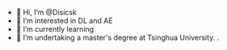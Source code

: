 - 👋 Hi, I’m @Disicsk
- 👀 I’m interested in DL and AE
- 🌱 I’m currently learning 
- 💞️ I’m undertaking a master's degree at Tsinghua University. .

<!---
Disicsk/Disicsk is a ✨ special ✨ repository because its `README.md` (this file) appears on your GitHub profile.
You can click the Preview link to take a look at your changes.
--->
